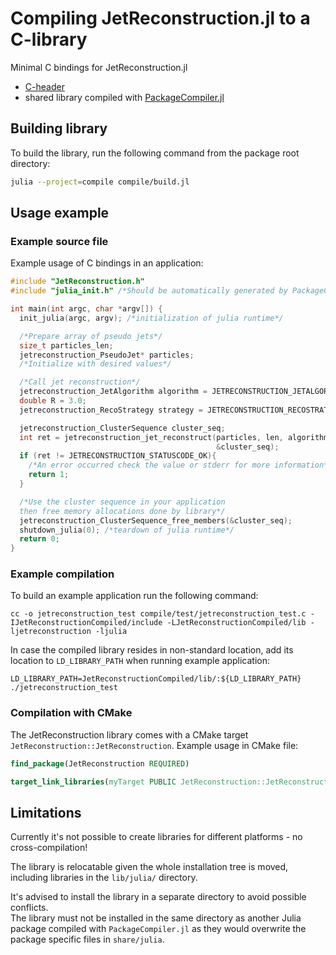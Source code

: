 # Compiling JetReconstruction.jl to a C-library

Minimal C bindings for JetReconstruction.jl

- [C-header](include/JetReconstruction.h)
- shared library compiled with [PackageCompiler.jl](https://github.com/JuliaLang/PackageCompiler.jl)

## Building library

To build the library, run the following command from the package root directory:

```sh
julia --project=compile compile/build.jl
```

## Usage example

### Example source file

Example usage of C bindings in an application:

```C
#include "JetReconstruction.h"
#include "julia_init.h" /*Should be automatically generated by PackageCompiler.jl and distributed together with the "JetReconstruction.h" header file*/

int main(int argc, char *argv[]) {
  init_julia(argc, argv); /*initialization of julia runtime*/

  /*Prepare array of pseudo jets*/
  size_t particles_len;
  jetreconstruction_PseudoJet* particles;
  /*Initialize with desired values*/

  /*Call jet reconstruction*/
  jetreconstruction_JetAlgorithm algorithm = JETRECONSTRUCTION_JETALGORITHM_CA;
  double R = 3.0;
  jetreconstruction_RecoStrategy strategy = JETRECONSTRUCTION_RECOSTRATEGY_BEST;

  jetreconstruction_ClusterSequence cluster_seq;
  int ret = jetreconstruction_jet_reconstruct(particles, len, algorithm, R, strategy,
                                              &cluster_seq);
  if (ret != JETRECONSTRUCTION_STATUSCODE_OK){
    /*An error occurred check the value or stderr for more information*/
    return 1;
  }

  /*Use the cluster sequence in your application
  then free memory allocations done by library*/
  jetreconstruction_ClusterSequence_free_members(&cluster_seq);
  shutdown_julia(0); /*teardown of julia runtime*/
  return 0;
}

```

### Example compilation

To build an example application run the following command:

```shell
cc -o jetreconstruction_test compile/test/jetreconstruction_test.c -IJetReconstructionCompiled/include -LJetReconstructionCompiled/lib -ljetreconstruction -ljulia
```

In case the compiled library resides in non-standard location, add its location to `LD_LIBRARY_PATH` when running example application:

```shell
LD_LIBRARY_PATH=JetReconstructionCompiled/lib/:${LD_LIBRARY_PATH} ./jetreconstruction_test
```

### Compilation with CMake

The JetReconstruction library comes with a CMake target `JetReconstruction::JetReconstruction`. Example usage in CMake file:

```cmake
find_package(JetReconstruction REQUIRED)

target_link_libraries(myTarget PUBLIC JetReconstruction::JetReconstruction)
```

## Limitations

Currently it's not possible to create libraries for different platforms - no cross-compilation!

The library is relocatable given the whole installation tree is moved, including libraries in the `lib/julia/` directory.

It's advised to install the library in a separate directory to avoid possible conflicts.  
The library must not be installed in the same directory as another Julia package compiled with `PackageCompiler.jl` as they would overwrite the package specific files in `share/julia`.
